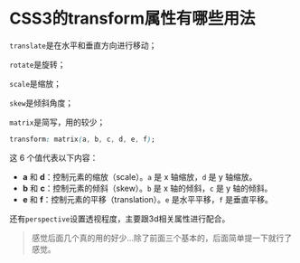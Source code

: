 # CSS3的transform属性有哪些用法

`translate`是在水平和垂直方向进行移动；

`rotate`是旋转；

`scale`是缩放；

`skew`是倾斜角度；

`matrix`是简写，用的较少；

```css
transform: matrix(a, b, c, d, e, f);
```

这 6 个值代表以下内容：

- **a** 和 **d**：控制元素的缩放（scale）。`a` 是 x 轴缩放，`d` 是 y 轴缩放。
- **b** 和 **c**：控制元素的倾斜（skew）。`b` 是 x 轴的倾斜，`c` 是 y 轴的倾斜。
- **e** 和 **f**：控制元素的平移（translation）。`e` 是水平平移，`f` 是垂直平移。



还有`perspective`设置透视程度，主要跟3d相关属性进行配合。



> 感觉后面几个真的用的好少...除了前面三个基本的，后面简单提一下就行了感觉。
